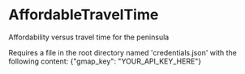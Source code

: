 # AffordableTravelTime
Affordability versus travel time for the peninsula

Requires a file in the root directory named 'credentials.json' with the following content:
{"gmap_key": "YOUR_API_KEY_HERE"}
